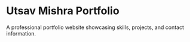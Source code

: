# Utsav Mishra Portfolio

A professional portfolio website showcasing skills, projects, and contact information.

